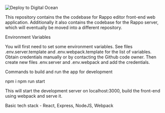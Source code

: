![Deploy to Digital Ocean](https://github.com/rappo-ai/editor-web-app/workflows/Deploy%20to%20Digital%20Ocean/badge.svg?event=deployment_status)

This repository contains the the codebase for Rappo editor front-end web application. Additionally it also contains the codebase for the Rappo server, which will eventually be moved into a different repository.

Environment Variables

You will first need to set some environment variables. See files .env.server.template and .env.webpack.template for the list of variables. Obtain credentials manually or by contacting the Github code owner. Then create new files .env.server and .env.webpack and add the credentials.

Commands to build and run the app for development

npm i
npm run start

This will start the development server on localhost:3000, build the front-end using webpack and serve it.

Basic tech stack - React, Express, NodeJS, Webpack
